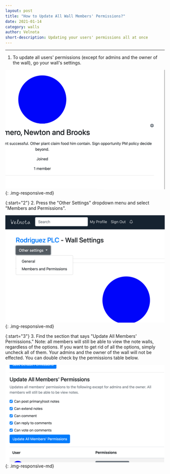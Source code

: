 ```yaml
---
layout: post
title: "How to Update All Wall Members' Permissions?"
date: 2021-01-14
category: walls
author: Velnota
short-description: Updating your users' permissions all at once
---
```


-----

1. To update all users' permissions (except for admins and
   the owner of the wall), go your wall's settings.

![wall settings button](/assets/screenshots/wall-settings-button.png)
{: .img-responsive-md}

{:start="2"}
2. Press the "Other Settings" dropdown menu and select 
   "Members and Permissions".
   
![wall settings dropdown](/assets/screenshots/other-wall-settings-dropdown.png)
{: .img-responsive-md}

{:start="3"}
3. Find the section that says "Update All Members' Permissions."
   Note: all members will still be able to view the note walls,
   regardless of the options. If you want to get rid of all the
   options, simply uncheck all of them. Your admins and the owner
   of the wall will not be effected. You can double check by the
   permissions table below.
   
![update all wall members](/assets/screenshots/update-all-wall-member-permissions.png)
{: .img-responsive-md}
